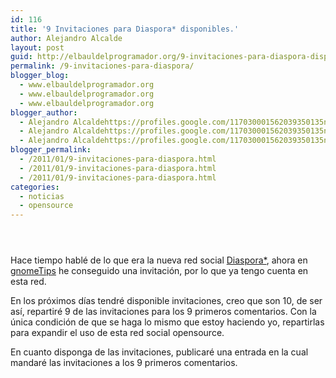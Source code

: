 ```yaml
---
id: 116
title: '9 Invitaciones para Diaspora* disponibles.'
author: Alejandro Alcalde
layout: post
guid: http://elbauldelprogramador.org/9-invitaciones-para-diaspora-disponibles/
permalink: /9-invitaciones-para-diaspora/
blogger_blog:
  - www.elbauldelprogramador.org
  - www.elbauldelprogramador.org
  - www.elbauldelprogramador.org
blogger_author:
  - Alejandro Alcaldehttps://profiles.google.com/117030001562039350135noreply@blogger.com
  - Alejandro Alcaldehttps://profiles.google.com/117030001562039350135noreply@blogger.com
  - Alejandro Alcaldehttps://profiles.google.com/117030001562039350135noreply@blogger.com
blogger_permalink:
  - /2011/01/9-invitaciones-para-diaspora.html
  - /2011/01/9-invitaciones-para-diaspora.html
  - /2011/01/9-invitaciones-para-diaspora.html
categories:
  - noticias
  - opensource
---
```

<div class="icodias" style="padding:1em;">
</div>

Hace tiempo hablé de lo que era la nueva red social [Diaspora*][1], ahora en <a target="_blank" href="http://gnometips.com/">gnomeTips</a> he conseguido una invitación, por lo que ya tengo cuenta en esta red. 

En los próximos días tendré disponible invitaciones, creo que son 10, de ser así, repartiré 9 de las invitaciones para los 9 primeros comentarios. Con la única condición de que se haga lo mismo que estoy haciendo yo, repartirlas para expandir el uso de esta red social opensource.

En cuanto disponga de las invitaciones, publicaré una entrada en la cual mandaré las invitaciones a los 9 primeros comentarios.

  
<!--more-->



 [1]: http://elbauldelprogramador.com/diaspora-la-red-social-libre/